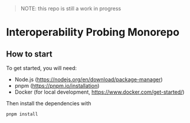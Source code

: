 > NOTE: this repo is still a work in progress

# Interoperability Probing Monorepo

## How to start

To get started, you will need:

- Node.js (https://nodejs.org/en/download/package-manager)
- pnpm (https://pnpm.io/installation)
- Docker (for local development, https://www.docker.com/get-started/)

Then install the dependencies with

```
pnpm install
```
